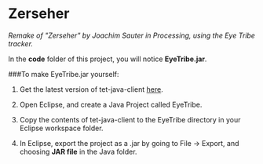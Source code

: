 Zerseher
========

*Remake of "Zerseher" by Joachim Sauter in Processing, using the Eye Tribe tracker.*

In the **code** folder of this project, you will notice **EyeTribe.jar**. 

###To make EyeTribe.jar yourself: 

1. Get the latest version of tet-java-client [here](https://github.com/EyeTribe/tet-java-client).

2. Open Eclipse, and create a Java Project called EyeTribe. 

3. Copy the contents of tet-java-client to the EyeTribe directory in your Eclipse workspace folder. 

4. In Eclipse, export the project as a .jar by going to File -> Export, and choosing **JAR file** in the Java folder. 
